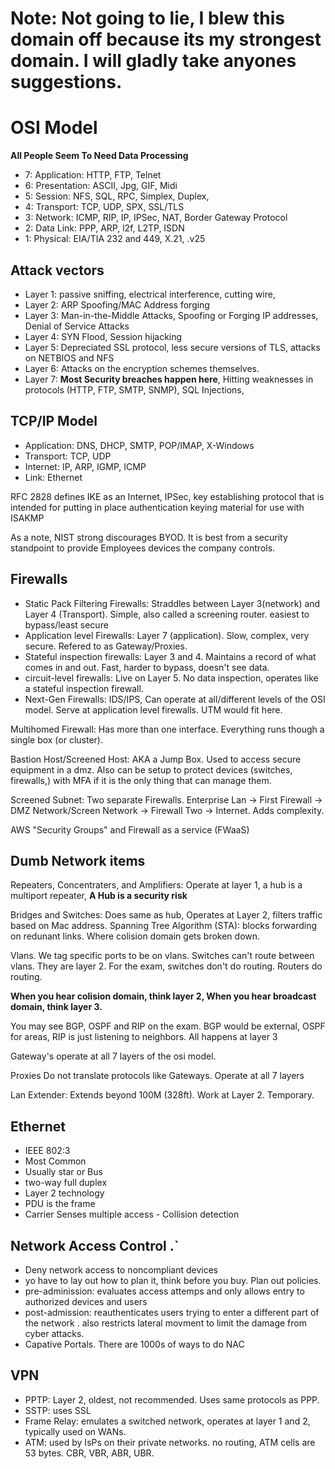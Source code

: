 # Note:  Not going to lie, I blew this domain off because its my strongest domain.  I will gladly take anyones suggestions.  

# OSI Model
**All People Seem To Need Data Processing**

- 7: Application:  HTTP, FTP, Telnet
- 6:  Presentation:  ASCII, Jpg, GIF, Midi
- 5:  Session:  NFS, SQL, RPC, Simplex, Duplex, 
- 4:  Transport:  TCP, UDP, SPX, SSL/TLS
- 3:  Network:  ICMP, RIP, IP, IPSec, NAT, Border Gateway Protocol
- 2:  Data Link:  PPP, ARP, l2f, L2TP, ISDN
- 1:  Physical:  EIA/TIA 232 and 449, X.21, .v25

## Attack vectors
- Layer 1:  passive sniffing, electrical interference, cutting wire, 
- Layer 2:  ARP Spoofing/MAC Address forging
- Layer 3:  Man-in-the-Middle Attacks, Spoofing or Forging IP addresses, Denial of Service Attacks
- Layer 4:  SYN Flood, Session hijacking
- Layer 5:  Depreciated SSL protocol, less secure versions of TLS, attacks on NETBIOS and NFS
- Layer 6:  Attacks on the encryption schemes themselves.
- Layer 7:  **Most Security breaches happen here**, Hitting weaknesses in protocols (HTTP, FTP, SMTP, SNMP), SQL Injections, 

## TCP/IP Model
- Application:  DNS, DHCP, SMTP, POP/IMAP, X-Windows
- Transport:  TCP, UDP
- Internet:  IP, ARP, IGMP, ICMP
- Link:  Ethernet

RFC 2828 defines IKE as an Internet, IPSec, key establishing protocol that is intended for putting in place authentication keying material for use with ISAKMP

As a note, NIST strong discourages BYOD.  It is best from a security standpoint to provide Employees devices the company controls.

## Firewalls 
- Static Pack Filtering Firewalls:  Straddles between Layer 3(network) and Layer 4 (Transport).  Simple, also called a screening router.  easiest to bypass/least secure
- Application level Firewalls:  Layer 7 (application).  Slow, complex, very secure.  Refered to as Gateway/Proxies.   
- Stateful inspection firewalls:  Layer 3 and 4.  Maintains a record of what comes in and out.  Fast, harder to bypass, doesn't see data.  
- circuit-level firewalls:  Live on Layer 5.  No data inspection, operates like a stateful inspection firewall.  
- Next-Gen Firewalls:  IDS/IPS, Can operate at all/different levels of the OSI model.  Serve at application level firewalls.  UTM would fit here.

Multihomed Firewall:  Has more than one interface.  Everything runs though a single box (or cluster).  

Bastion Host/Screened Host:  AKA a Jump Box. Used to access secure equipment in a dmz.  Also can be setup to protect devices (switches, firewalls,) with MFA if it is the only thing that can manage them. 

Screened Subnet:  Two separate Firewalls.  Enterprise Lan -> First Firewall -> DMZ Network/Screen Network -> Firewall Two -> Internet.  Adds complexity.  

AWS "Security Groups" and Firewall as a service (FWaaS)

## Dumb Network items
Repeaters, Concentraters, and Amplifiers:  Operate at layer 1, a hub is a multiport repeater, **A Hub is a security risk**  

Bridges and Switches:  Does same as hub, Operates at Layer 2, filters traffic based on Mac address.  Spanning Tree Algorithm (STA):  blocks forwarding on redunant links.  Where colision domain gets broken down.  

Vlans.  We tag specific ports to be on vlans.  Switches can't route between vlans.  They are layer 2.  For the exam, switches don't do routing.  Routers do routing.  

**When you hear colision domain, think layer 2, When you hear broadcast domain, think layer 3.**

You may see BGP, OSPF and RIP on the exam.  BGP would be external, OSPF for areas, RIP is just listening to neighbors.  All happens at layer 3

Gateway's operate at all 7 layers of the osi model.  

Proxies Do not translate protocols like Gateways.  Operate at all 7 layers

Lan Extender:  Extends beyond 100M (328ft).  Work at Layer 2.  Temporary.  

## Ethernet 
- IEEE 802:3
- Most Common
- Usually star or Bus
- two-way full duplex
- Layer 2 technology
- PDU is the frame
- Carrier Senses multiple access - Collision detection

## Network Access Control .`
- Deny network access to noncompliant devices
- yo have to lay out how to plan it, think before you buy.  Plan out policies.  
- pre-adminission:  evaluates access attemps and only allows entry to authorized devices and users
- post-admission:  reauthenticates users trying to enter a different part of the network .  also restricts lateral movment to limit the damage from cyber attacks.  
- Capative Portals.  There are 1000s of ways to do NAC 

## VPN
- PPTP:  Layer 2, oldest, not recommended.  Uses same protocols as PPP.  
- SSTP:  uses SSL
- Frame Relay:  emulates a switched network, operates at layer 1 and 2, typically used on WANs.  
- ATM:  used by IsPs on their private networks.  no routing, ATM cells are 53 bytes.  CBR, VBR, ABR, UBR.  
